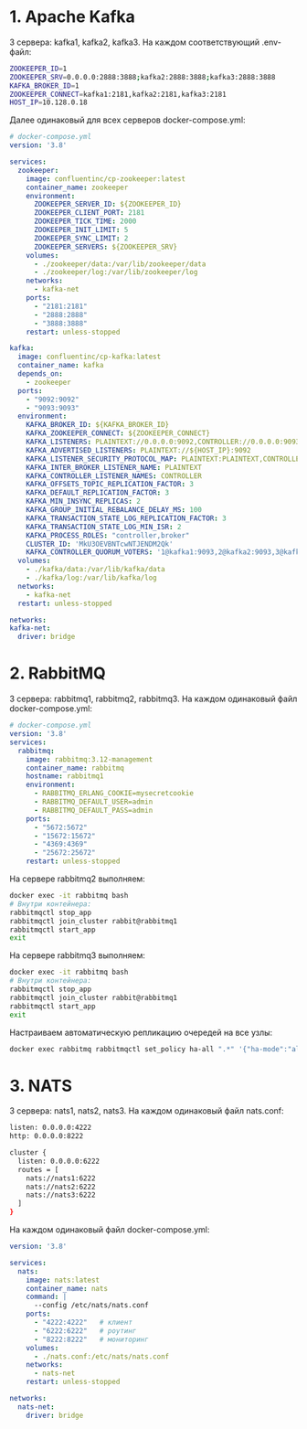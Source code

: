 # 1. Apache Kafka
  3 сервера: kafka1, kafka2, kafka3.
  На каждом соответствующий .env-файл:
  ```sh
  ZOOKEEPER_ID=1
  ZOOKEEPER_SRV=0.0.0.0:2888:3888;kafka2:2888:3888;kafka3:2888:3888
  KAFKA_BROKER_ID=1
  ZOOKEEPER_CONNECT=kafka1:2181,kafka2:2181,kafka3:2181
  HOST_IP=10.128.0.18
  ```
  Далее одинаковый для всех серверов docker-compose.yml:
  ```yaml
  # docker-compose.yml
  version: '3.8'

  services:
    zookeeper:
      image: confluentinc/cp-zookeeper:latest
      container_name: zookeeper
      environment:
        ZOOKEEPER_SERVER_ID: ${ZOOKEEPER_ID}
        ZOOKEEPER_CLIENT_PORT: 2181
        ZOOKEEPER_TICK_TIME: 2000
        ZOOKEEPER_INIT_LIMIT: 5
        ZOOKEEPER_SYNC_LIMIT: 2
        ZOOKEEPER_SERVERS: ${ZOOKEEPER_SRV}
      volumes:
        - ./zookeeper/data:/var/lib/zookeeper/data
        - ./zookeeper/log:/var/lib/zookeeper/log
      networks:
        - kafka-net
      ports:
        - "2181:2181"
        - "2888:2888"
        - "3888:3888"
      restart: unless-stopped

  kafka:
    image: confluentinc/cp-kafka:latest
    container_name: kafka
    depends_on:
      - zookeeper
    ports:
      - "9092:9092"
      - "9093:9093"
    environment:
      KAFKA_BROKER_ID: ${KAFKA_BROKER_ID}
      KAFKA_ZOOKEEPER_CONNECT: ${ZOOKEEPER_CONNECT}
      KAFKA_LISTENERS: PLAINTEXT://0.0.0.0:9092,CONTROLLER://0.0.0.0:9093
      KAFKA_ADVERTISED_LISTENERS: PLAINTEXT://${HOST_IP}:9092
      KAFKA_LISTENER_SECURITY_PROTOCOL_MAP: PLAINTEXT:PLAINTEXT,CONTROLLER:PLAINTEXT
      KAFKA_INTER_BROKER_LISTENER_NAME: PLAINTEXT
      KAFKA_CONTROLLER_LISTENER_NAMES: CONTROLLER
      KAFKA_OFFSETS_TOPIC_REPLICATION_FACTOR: 3
      KAFKA_DEFAULT_REPLICATION_FACTOR: 3
      KAFKA_MIN_INSYNC_REPLICAS: 2
      KAFKA_GROUP_INITIAL_REBALANCE_DELAY_MS: 100
      KAFKA_TRANSACTION_STATE_LOG_REPLICATION_FACTOR: 3
      KAFKA_TRANSACTION_STATE_LOG_MIN_ISR: 2
      KAFKA_PROCESS_ROLES: "controller,broker"
      CLUSTER_ID: 'MkU3OEVBNTcwNTJENDM2Qk'
      KAFKA_CONTROLLER_QUORUM_VOTERS: '1@kafka1:9093,2@kafka2:9093,3@kafka3:9093'
    volumes:
      - ./kafka/data:/var/lib/kafka/data
      - ./kafka/log:/var/lib/kafka/log
    networks:
      - kafka-net
    restart: unless-stopped

networks:
  kafka-net:
    driver: bridge
```
# 2. RabbitMQ
  3 сервера: rabbitmq1, rabbitmq2, rabbitmq3.
  На каждом одинаковый файл docker-compose.yml:
  ```yaml
  # docker-compose.yml
  version: '3.8'
  services:
    rabbitmq:
      image: rabbitmq:3.12-management
      container_name: rabbitmq
      hostname: rabbitmq1
      environment:
        - RABBITMQ_ERLANG_COOKIE=mysecretcookie
        - RABBITMQ_DEFAULT_USER=admin
        - RABBITMQ_DEFAULT_PASS=admin
      ports:
        - "5672:5672"
        - "15672:15672"
        - "4369:4369"
        - "25672:25672"
      restart: unless-stopped
  ```
  На сервере rabbitmq2 выполняем:
  ```sh
  docker exec -it rabbitmq bash
  # Внутри контейнера:
  rabbitmqctl stop_app
  rabbitmqctl join_cluster rabbit@rabbitmq1
  rabbitmqctl start_app
  exit
  ```
  На сервере rabbitmq3 выполняем:
  ```sh
  docker exec -it rabbitmq bash
  # Внутри контейнера:
  rabbitmqctl stop_app
  rabbitmqctl join_cluster rabbit@rabbitmq1
  rabbitmqctl start_app
  exit
  ```
  Настраиваем автоматическую репликацию очередей на все узлы:
  ```sh
  docker exec rabbitmq rabbitmqctl set_policy ha-all ".*" '{"ha-mode":"all"}'
  ```
# 3. NATS
  3 сервера: nats1, nats2, nats3.
  На каждом одинаковый файл nats.conf:
  ```sh
  listen: 0.0.0.0:4222
  http: 0.0.0.0:8222

  cluster {
    listen: 0.0.0.0:6222
    routes = [
      nats://nats1:6222
      nats://nats2:6222
      nats://nats3:6222
    ]
  }
  ```
  На каждом одинаковый файл docker-compose.yml:
  ```yaml
  version: '3.8'

  services:
    nats:
      image: nats:latest
      container_name: nats
      command: |
        --config /etc/nats/nats.conf
      ports:
        - "4222:4222"   # клиент
        - "6222:6222"   # роутинг
        - "8222:8222"   # мониторинг
      volumes:
        - ./nats.conf:/etc/nats/nats.conf
      networks:
        - nats-net
      restart: unless-stopped

  networks:
    nats-net:
      driver: bridge
  ```
